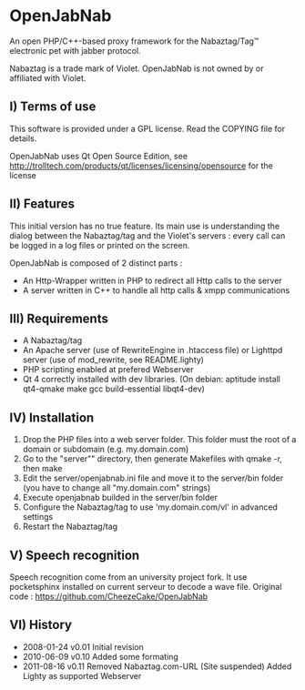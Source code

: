 OpenJabNab
==========
An open PHP/C++-based proxy framework for the Nabaztag/Tag™ electronic pet with jabber protocol.

Nabaztag is a trade mark of Violet. OpenJabNab is not owned by or affiliated with Violet.


I) Terms of use
---------------

This software is provided under a GPL license.
Read the COPYING file for details.

OpenJabNab uses Qt Open Source Edition, see http://trolltech.com/products/qt/licenses/licensing/opensource for the license

II) Features
------------

This initial version has no true feature.
Its main use is understanding the dialog between the Nabaztag/tag and the Violet's servers : every call can be logged in a log files or printed on the screen.

OpenJabNab is composed of 2 distinct parts :
* An Http-Wrapper written in PHP to redirect all Http calls to the server
* A server written in C++ to handle all http calls & xmpp communications

 
III) Requirements
-----------------

* A Nabaztag/tag
* An Apache server (use of RewriteEngine in .htaccess file) or Lighttpd server (use of mod_rewrite, see README.lighty)
* PHP scripting enabled at prefered Webserver
* Qt 4 correctly installed with dev libraries. (On debian: aptitude install qt4-qmake make gcc build-essential libqt4-dev)

IV) Installation
----------------

1. Drop the PHP files into a web server folder. This folder must the root of a domain or subdomain (e.g. my.domain.com)
2. Go to the "server"" directory, then generate Makefiles with qmake -r, then make
3. Edit the server/openjabnab.ini file and move it to the server/bin folder (you have to change all "my.domain.com" strings)
4. Execute openjabnab builded in the server/bin folder
5. Configure the Nabaztag/tag to use 'my.domain.com/vl' in advanced settings
6. Restart the Nabaztag/tag

V) Speech recognition
----------------

Speech recognition come from an university project fork. It use pocketsphinx installed on current serveur to decode a wave file.
Original code : https://github.com/CheezeCake/OpenJabNab

VI) History
----------

* 2008-01-24 v0.01 Initial revision
* 2010-06-09 v0.10 Added some formating
* 2011-08-16 v0.11 Removed Nabaztag.com-URL (Site suspended) Added Lighty as supported Webserver
